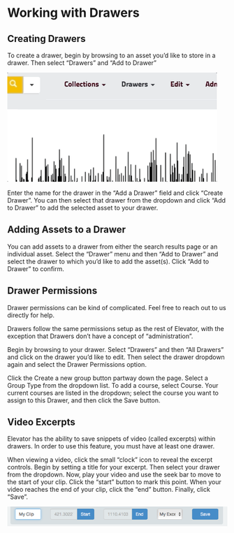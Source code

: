 # Working with Drawers

## Creating Drawers

To create a drawer, begin by browsing to an asset you’d like to store in a drawer.  Then select “Drawers” and “Add to Drawer”

![Adding a Drawer](./drawer_animation.gif)

Enter the name for the drawer in the “Add a Drawer” field and click “Create Drawer”.  You can then select that drawer from the dropdown and click “Add to Drawer” to add the selected asset to your drawer.

## Adding Assets to a Drawer

You can add assets to a drawer from either the search results page or an individual asset.  Select the “Drawer” menu and then “Add to Drawer” and select the drawer to which you’d like to add the asset(s).  Click “Add to Drawer” to confirm.

## Drawer Permissions

Drawer permissions can be kind of complicated.  Feel free to reach out to us directly for help.

Drawers follow the same permissions setup as the rest of Elevator, with the exception that Drawers don’t have a concept of “administration”.

Begin by browsing to your drawer.  Select “Drawers” and then “All Drawers” and click on the drawer you’d like to edit.  Then select the drawer dropdown again and select the Drawer Permissions option.

Click the Create a new group button partway down the page. Select a Group Type from the dropdown list. To add a course, select Course. Your current courses are listed in the dropdown; select the course you want to assign to this Drawer, and then click the Save button.

## Video Excerpts

Elevator has the ability to save snippets of video (called excerpts) within drawers.  In order to use this feature, you must have at least one drawer.

When viewing a video, click the small “clock” icon to reveal the excerpt controls.  Begin by setting a title for your excerpt.  Then select your drawer from the dropdown.  Now, play your video and use the seek bar to move to the start of your clip.  Click the “start” button to mark this point.  When your video reaches the end of your clip, click the “end” button.  Finally, click “Save”.

![Excerpt Screenshot](./excerpt.png)